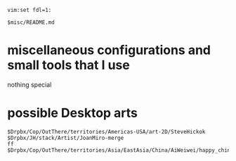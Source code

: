     vim:set fdl=1:

    $misc/README.md

# miscellaneous configurations and small tools that I use
nothing special

# possible Desktop arts
    $Drpbx/Cop/OutThere/territories/Americas-USA/art-2D/SteveHickok
    $Drpbx/JH/stack/Artist/JoanMiro-merge
    ff $Drpbx/Cop/OutThere/territories/Asia/EastAsia/China/AiWeiwei/happy_chinese_new_year.jpg

